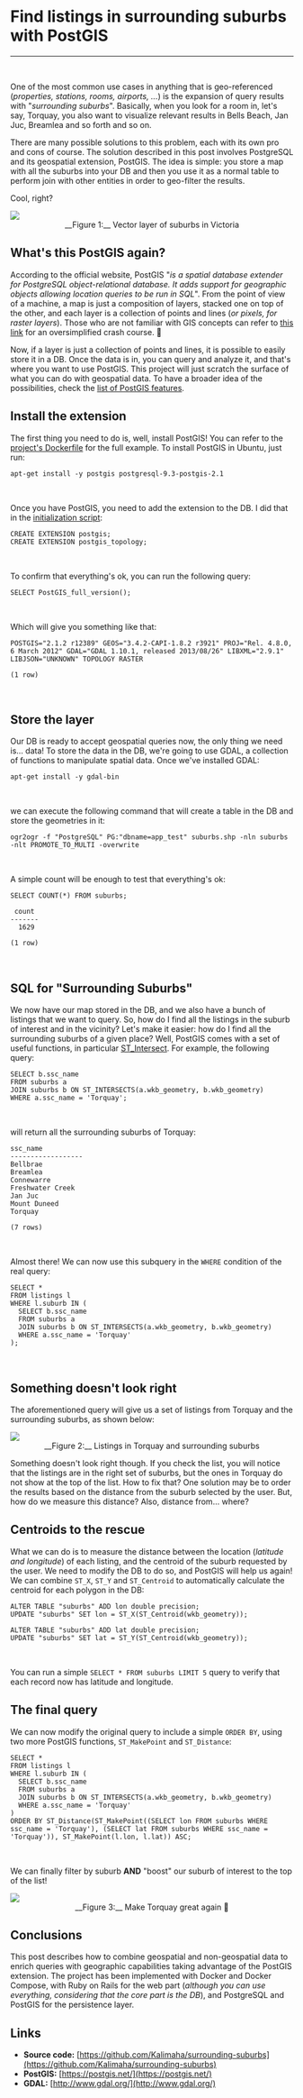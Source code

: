 # Find listings in surrounding suburbs with PostGIS
<hr>
<br>

One of the most common use cases in anything that is geo-referenced (_properties, stations, rooms, airports, ..._) is the expansion of query results with "_surrounding suburbs_". Basically, when you look for a room in, let's say, Torquay, you also want to visualize relevant results in Bells Beach, Jan Juc, Breamlea and so forth and so on.

There are many possible solutions to this problem, each with its own pro and cons of course. The solution described in this post involves PostgreSQL and its geospatial extension, PostGIS. The idea is simple: you store a map with all the suburbs into your DB and then you use it as a normal table to perform join with other entities in order to geo-filter the results.

Cool, right?

<img class="img-responsive center-block" src="../src/images/postgis_01.png">
<center>
  __Figure 1:__ Vector layer of suburbs in Victoria
</center>

## What's this PostGIS again?

According to the official website, PostGIS "_is a spatial database extender for PostgreSQL object-relational database. It adds support for geographic objects allowing location queries to be run in SQL_". From the point of view of a machine, a map is just a composition of layers, stacked one on top of the other, and each layer is a collection of points and lines (_or pixels, for raster layers_). Those who are not familiar with GIS concepts can refer to [this link](https://gis.stackexchange.com/a/57170/60627) for an oversimplified crash course. 🙂

Now, if a layer is just a collection of points and lines, it is possible to easily store it in a DB. Once the data is in, you can query and analyze it, and that's where you want to use PostGIS. This project will just scratch the surface of what you can do with geospatial data. To have a broader idea of the possibilities, check the [list of PostGIS features](https://postgis.net/features/).

## Install the extension

The first thing you need to do is, well, install PostGIS! You can refer to the [project's Dockerfile](https://github.com/Kalimaha/surrounding-suburbs/blob/master/DockerfilePostGIS) for the full example. To install PostGIS in Ubuntu, just run:

```
apt-get install -y postgis postgresql-9.3-postgis-2.1
```
<br>

Once you have PostGIS, you need to add the extension to the DB. I did that in the [initialization script](https://github.com/Kalimaha/surrounding-suburbs/blob/master/bin/create_and_seed_gis_db.sh):

```
CREATE EXTENSION postgis;
CREATE EXTENSION postgis_topology;
```
<br>

To confirm that everything's ok, you can run the following query:

```
SELECT PostGIS_full_version();
```
<br>

Which will give you something like that:

```
POSTGIS="2.1.2 r12389" GEOS="3.4.2-CAPI-1.8.2 r3921" PROJ="Rel. 4.8.0, 6 March 2012" GDAL="GDAL 1.10.1, released 2013/08/26" LIBXML="2.9.1" LIBJSON="UNKNOWN" TOPOLOGY RASTER

(1 row)
```
<br>

## Store the layer

Our DB is ready to accept geospatial queries now, the only thing we need is... data! To store the data in the DB, we're going to use GDAL, a collection of functions to manipulate spatial data. Once we've installed GDAL:

```
apt-get install -y gdal-bin
```
<br>

we can execute the following command that will create a table in the DB and store the geometries in it:

```
ogr2ogr -f "PostgreSQL" PG:"dbname=app_test" suburbs.shp -nln suburbs -nlt PROMOTE_TO_MULTI -overwrite
```
<br>

A simple count will be enough to test that everything's ok:

```
SELECT COUNT(*) FROM suburbs;

 count
-------
  1629

(1 row)
```
<br>

## SQL for "Surrounding Suburbs"

We now have our map stored in the DB, and we also have a bunch of listings that we want to query. So, how do I find all the listings in the suburb of interest and in the vicinity? Let's make it easier: how do I find all the surrounding suburbs of a given place? Well, PostGIS comes with a set of useful functions, in particular [ST_Intersect](http://postgis.org/docs/ST_Intersects.html). For example, the following query:

```
SELECT b.ssc_name
FROM suburbs a
JOIN suburbs b ON ST_INTERSECTS(a.wkb_geometry, b.wkb_geometry)
WHERE a.ssc_name = 'Torquay';
```
<br>

will return all the surrounding suburbs of Torquay:

```
ssc_name
------------------
Bellbrae
Breamlea
Connewarre
Freshwater Creek
Jan Juc
Mount Duneed
Torquay

(7 rows)
```
<br>

Almost there! We can now use this subquery in the `WHERE` condition of the real query:

```
SELECT *
FROM listings l
WHERE l.suburb IN (
  SELECT b.ssc_name
  FROM suburbs a
  JOIN suburbs b ON ST_INTERSECTS(a.wkb_geometry, b.wkb_geometry)
  WHERE a.ssc_name = 'Torquay'
);
```
<br>

## Something doesn't look right

The aforementioned query will give us a set of listings from Torquay and the surrounding suburbs, as shown below:

<img class="img-responsive center-block" src="../src/images/postgis_02.gif">
<center>
  __Figure 2:__ Listings in Torquay and surrounding suburbs
</center>

Something doesn't look right though. If you check the list, you will notice that the listings are in the right set of suburbs, but the ones in Torquay do not show at the top of the list. How to fix that? One solution may be to order the results based on the distance from the suburb selected by the user. But, how do we measure this distance? Also, distance from... where?

## Centroids to the rescue

What we can do is to measure the distance between the location (_latitude and longitude_) of each listing, and the centroid of the suburb requested by the user. We need to modify the DB to do so, and PostGIS will help us again! We can combine `ST_X`, `ST_Y` and `ST_Centroid` to automatically calculate the centroid for each polygon in the DB:

```
ALTER TABLE "suburbs" ADD lon double precision;
UPDATE "suburbs" SET lon = ST_X(ST_Centroid(wkb_geometry));

ALTER TABLE "suburbs" ADD lat double precision;
UPDATE "suburbs" SET lat = ST_Y(ST_Centroid(wkb_geometry));
```
<br>

You can run a simple `SELECT * FROM suburbs LIMIT 5` query to verify that each record now has latitude and longitude.

## The final query

We can now modify the original query to include a simple `ORDER BY`, using two more PostGIS functions, `ST_MakePoint` and `ST_Distance`:

```
SELECT *
FROM listings l
WHERE l.suburb IN (
  SELECT b.ssc_name
  FROM suburbs a
  JOIN suburbs b ON ST_INTERSECTS(a.wkb_geometry, b.wkb_geometry)
  WHERE a.ssc_name = 'Torquay'
)
ORDER BY ST_Distance(ST_MakePoint((SELECT lon FROM suburbs WHERE ssc_name = 'Torquay'), (SELECT lat FROM suburbs WHERE ssc_name = 'Torquay')), ST_MakePoint(l.lon, l.lat)) ASC;
```
<br>

We can finally filter by suburb __AND__ "boost" our suburb of interest to the top of the list!

<img class="img-responsive center-block" src="../src/images/postgis_03.gif">
<center>
  __Figure 3:__ Make Torquay great again 🙂
</center>

## Conclusions

This post describes how to combine geospatial and non-geospatial data to enrich queries with geographic capabilities taking advantage of the PostGIS extension. The project has been implemented with Docker and Docker Compose, with Ruby on Rails for the web part (_although you can use everything, considering that the core part is the DB_), and PostgreSQL and PostGIS for the persistence layer.

## Links

* __Source code:__ [https://github.com/Kalimaha/surrounding-suburbs](https://github.com/Kalimaha/surrounding-suburbs)
* __PostGIS:__ [https://postgis.net/](https://postgis.net/)
* __GDAL:__ [http://www.gdal.org/](http://www.gdal.org/)
